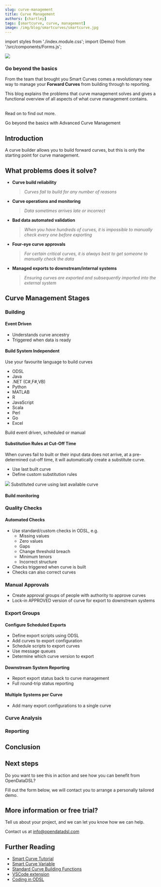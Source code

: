 ```yaml
---
slug: curve-management
title: Curve Management
authors: [chartley]
tags: [smartcurve, curve, management]
image: /img/blog/smartcurves/smartcurve.jpg
---
```

import styles from './index.module.css';
import {Demo} from '/src/components/Forms.js';

<div className="row">
  <div className="col-md">
    <img src="/img/blog/curve-management/curve-management-graphic.png"/>
  </div>
  <div className="col-md">
  <h3>Go beyond the basics</h3>  
    <p></p>
    <p>From the team that brought you Smart Curves comes a revolutionary new way to manage your <b>Forward Curves</b> from building through to reporting.</p>
    <p>This blog explains the problems that curve management solves and gives a functional overview of all aspects of what curve management contains.</p>
    <br/>Read on to find out more.
    <p></p>
  </div>
</div>

<!--truncate-->

<span className={styles.bold_statement}>Go beyond the basics with Advanced Curve Management</span>

## Introduction
A curve builder allows you to build forward curves, but this is only the starting point for curve management. 


## What problems does it solve?

* **Curve build reliability**
  > *Curves fail to build for any number of reasons*
* **Curve operations and monitoring**
  > *Data sometimes arrives late or incorrect*
* **Bad data automated validation**
  > *When you have hundreds of curves, it is impossible to manually check every one before exporting*
* **Four-eye curve approvals**
  > *For certain critical curves, it is always best to get someone to manually check the data*
* **Managed exports to downstream/internal systems**
  > *Ensuring curves are exported and subsequently imported into the external system*

## Curve Management Stages

### Building

#### Event Driven
* Understands curve ancestry
* Triggered when data is ready

#### Build System Independent
Use your favourite language to build curves

* ODSL
* Java
* .NET (C#,F#,VB)
* Python
* MATLAB
* R
* JavaScript
* Scala
* Perl
* Go
* Excel

Build event driven, scheduled or manual

#### Substitution Rules at Cut-Off Time
When curves fail to built or their input data does not arrive, at a pre-determined cut-off time, it will automatically create a substitute curve.

* Use last built curve
* Define custom substitution rules

<img className={styles.center} src="/img/blog/curve-management/substitute.png" />
<span className={styles.product_screenshot_title}>Substituted curve using last available curve</span>

#### Build monitoring


### Quality Checks
#### Automated Checks
* Use standard/custom checks in ODSL, e.g.
  * Missing values
  * Zero values
  * Gaps
  * Change threshold breach
  * Minimum tenors
  * Incorrect structure
* Checks triggered when curve is built
* Checks can also correct curves

### Manual Approvals
* Create approval groups of people with authority to approve curves
* Lock-in APPROVED version of curve for export to downstream systems

### Export Groups
#### Configure Scheduled Exports
* Define export scripts using ODSL
* Add curves to export configuration
* Schedule scripts to export curves
* Use message queues
* Determine which curve version to export

#### Downstream System Reporting
* Report export status back to curve management
* Full round-trip status reporting

#### Multiple Systems per Curve
* Add many export configurations to a single curve

### Curve Analysis

### Reporting

## Conclusion
 

## Next steps
Do you want to see this in action and see how you can benefit from OpenDataDSL?

Fill out the form below, we will contact you to arrange a personally tailored demo.

<Demo />


## More information or free trial?
Tell us about your project, and we can let you know how we can help.

Contact us at [info@opendatadsl.com](mailto:info@opendatadsl.com)

## Further Reading
* [Smart Curve Tutorial](https://doc.opendatadsl.com/docs/tutorials/smart-curves)
* [Smart Curve Variable](https://doc.opendatadsl.com/docs/odsl/variable/smartcurve)
* [Standard Curve Building Functions](https://doc.opendatadsl.com/docs/public/scripts/curve-building)
* [VSCode extension](https://doc.opendatadsl.com/docs/user/vscode)
* [Coding in ODSL](https://doc.opendatadsl.com/docs/odsl)
